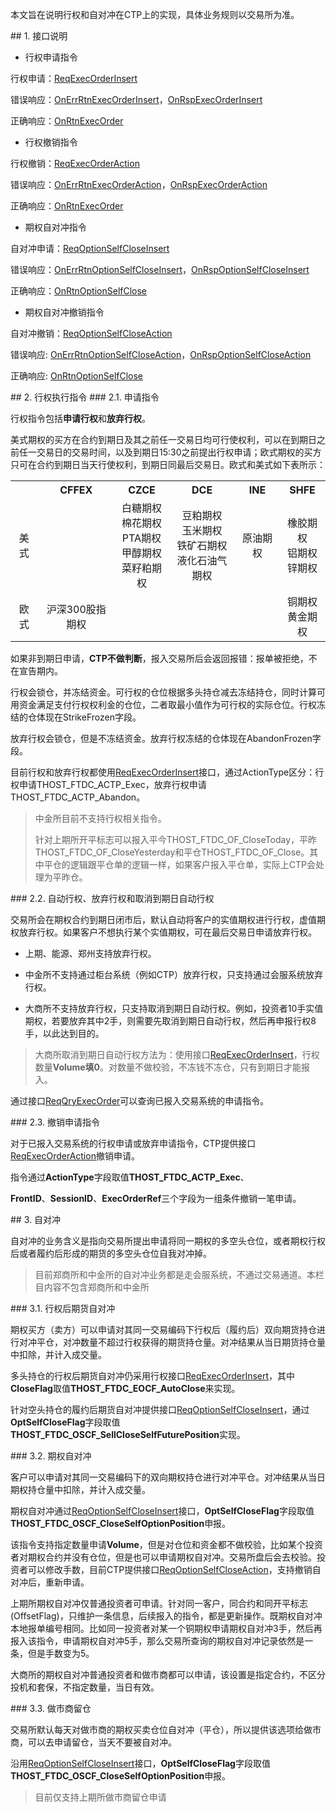 <p>本文旨在说明行权和自对冲在CTP上的实现，具体业务规则以交易所为准。</p>
<span class="anchor" id="e4f334ce-9be8-4418-ae5a-8f6ed0637277"></span>
## 1. 接口说明
<ul>
<li>行权申请指令</li>
</ul>
<p>行权申请：<a href="../../JYJK/CTHOSTFTDCTRADERSPI/REQEXECORDERINSERT/">ReqExecOrderInsert</a></p>
<p>错误响应：<a href="../../JYJK/CTHOSTFTDCTRADERAPI/ONERRRTNEXECORDERINSERT/">OnErrRtnExecOrderInsert</a>，<a href="../../JYJK/CTHOSTFTDCTRADERAPI/ONRSPEXECORDERINSERT/">OnRspExecOrderInsert</a></p>
<p>正确响应：<a href="../../JYJK/CTHOSTFTDCTRADERAPI/ONRTNEXECORDER/">OnRtnExecOrder</a></p>
<ul>
<li>行权撤销指令</li>
</ul>
<p>行权撤销：<a href="../../JYJK/CTHOSTFTDCTRADERSPI/REQEXECORDERACTION/">ReqExecOrderAction</a></p>
<p>错误响应：<a href="../../JYJK/CTHOSTFTDCTRADERAPI/ONERRRTNEXECORDERACTION/">OnErrRtnExecOrderAction</a>，<a href="../../JYJK/CTHOSTFTDCTRADERAPI/ONRSPEXECORDERACTION/">OnRspExecOrderAction</a></p>
<p>正确响应：<a href="../../JYJK/CTHOSTFTDCTRADERAPI/ONRTNEXECORDER/">OnRtnExecOrder</a></p>
<ul>
<li>期权自对冲指令</li>
</ul>
<p>自对冲申请：<a href="../../JYJK/CTHOSTFTDCTRADERSPI/REQOPTIONSELFCLOSEINSERT/">ReqOptionSelfCloseInsert</a></p>
<p>错误响应：<a href="../../JYJK/CTHOSTFTDCTRADERAPI/ONERRRTNOPTIONSELFCLOSEINSERT/">OnErrRtnOptionSelfCloseInsert</a>，<a href="../../JYJK/CTHOSTFTDCTRADERAPI/ONRSPOPTIONSELFCLOSEINSERT/">OnRspOptionSelfCloseInsert</a></p>
<p>正确响应：<a href="../../JYJK/CTHOSTFTDCTRADERAPI/ONRTNOPTIONSELFCLOSE/">OnRtnOptionSelfClose</a></p>
<ul>
<li>期权自对冲撤销指令</li>
</ul>
<p>自对冲撤销：<a href="../../JYJK/CTHOSTFTDCTRADERSPI/REQOPTIONSELFCLOSEACTION/">ReqOptionSelfCloseAction</a></p>
<p>错误响应: <a href="../../JYJK/CTHOSTFTDCTRADERAPI/ONERRRTNOPTIONSELFCLOSEACTION/">OnErrRtnOptionSelfCloseAction</a>，<a href="../../JYJK/CTHOSTFTDCTRADERAPI/ONRSPOPTIONSELFCLOSEACTION/">OnRspOptionSelfCloseAction</a></p>
<p>正确响应: <a href="../../JYJK/CTHOSTFTDCTRADERAPI/ONRTNOPTIONSELFCLOSE/">OnRtnOptionSelfClose</a></p>
<span class="anchor" id="55568548-9544-4b08-bac3-ef757ca6e600"></span>
## 2. 行权执行指令
<span class="anchor" id="db57c0db-60ae-4a98-9523-9926a4a0b1ba"></span>
### 2.1. 申请指令
<p>行权指令包括<strong>申请行权</strong>和<strong>放弃行权</strong>。</p>
<p>美式期权的买方在合约到期日及其之前任一交易日均可行使权利，可以在到期日之前任一交易日的交易时间，以及到期日15:30之前提出行权申请；欧式期权的买方只可在合约到期日当天行使权利，到期日同最后交易日。欧式和美式如下表所示：</p>
<table><tr><th style="TEXT-ALIGN: center;">　</th><th style="TEXT-ALIGN: center;">CFFEX</th><th style="TEXT-ALIGN: center;">CZCE</th><th style="TEXT-ALIGN: center;">DCE</th><th style="TEXT-ALIGN: center;">INE</th><th style="TEXT-ALIGN: center;">SHFE</th></tr><tr><td style="TEXT-ALIGN: center;">美式</td>
<td style="TEXT-ALIGN: center;">　</td>
<td style="TEXT-ALIGN: center;">白糖期权<br/>棉花期权<br/>PTA期权<br/>甲醇期权<br/>菜籽粕期权<br/></td>
<td style="TEXT-ALIGN: center;">豆粕期权<br/>玉米期权<br/>铁矿石期权<br/>液化石油气期权</td>
<td style="TEXT-ALIGN: center;">原油期权</td>
<td style="TEXT-ALIGN: center;">橡胶期权<br/>铝期权<br/>锌期权</td>
</tr>
<tr><td style="TEXT-ALIGN: center;">欧式</td>
<td style="TEXT-ALIGN: center;">沪深300股指期权</td>
<td style="TEXT-ALIGN: center;">　</td>
<td style="TEXT-ALIGN: center;">　</td>
<td style="TEXT-ALIGN: center;">　</td>
<td style="TEXT-ALIGN: center;">铜期权<br/>黄金期权</td>
</tr>
</table>
<p>如果非到期日申请，<strong>CTP不做判断</strong>，报入交易所后会返回报错：报单被拒绝，不在宣告期内。</p>
<p>行权会锁仓，并冻结资金。可行权的仓位根据多头持仓减去冻结持仓，同时计算可用资金满足支付行权权利金的仓位，二者取最小值作为可行权的实际仓位。行权冻结的仓体现在StrikeFrozen字段。</p>
<p>放弃行权会锁仓，但是不冻结资金。放弃行权冻结的仓体现在AbandonFrozen字段。</p>
<p>目前行权和放弃行权都使用<a href="../JYJK/CTHOSTFTDCTRADERAPI/REQEXECORDERINSERT/">ReqExecOrderInsert</a>接口，通过ActionType区分：行权申请THOST_FTDC_ACTP_Exec，放弃行权申请THOST_FTDC_ACTP_Abandon。</p>
<blockquote>
<p>中金所目前不支持行权相关指令。</p>
<p>针对上期所开平标志可以报入平今THOST_FTDC_OF_CloseToday，平昨THOST_FTDC_OF_CloseYesterday和平仓THOST_FTDC_OF_Close。其中平仓的逻辑跟平仓单的逻辑一样，如果客户报入平仓单，实际上CTP会处理为平昨仓。</p>
</blockquote>
<span class="anchor" id="bea113e8-425c-4c3d-bb9f-a6a2253a6c6b"></span>
### 2.2. 自动行权、放弃行权和取消到期日自动行权
<p>交易所会在期权合约到期日闭市后，默认自动将客户的实值期权进行行权，虚值期权放弃行权。如果客户不想执行某个实值期权，可在最后交易日申请放弃行权。</p>
<ul>
<li><p>上期、能源、郑州支持放弃行权。</p></li>
<li><p>中金所不支持通过柜台系统（例如CTP）放弃行权，只支持通过会服系统放弃行权。</p></li>
<li><p>大商所不支持放弃行权，只支持取消到期日自动行权。例如，投资者10手实值期权，若要放弃其中2手，则需要先取消到期日自动行权，然后再申报行权8手，以此达到目的。</p></li>
</ul>
<blockquote>
<p>大商所取消到期日自动行权方法为：使用接口<a href="../../JYJK/CTHOSTFTDCTRADERSPI/REQEXECORDERINSERT/">ReqExecOrderInsert</a>，行权数量<strong>Volume填0</strong>。对数量不做校验，不冻钱不冻仓，只有到期日才能报入。</p>
</blockquote>
<p>通过接口<a href="../JYJK/CTHOSTFTDCTRADERAPI/REQQRYEXECORDER/">ReqQryExecOrder</a>可以查询已报入交易系统的申请指令。</p>
<span class="anchor" id="8b9dc760-3b9f-42ff-b7d1-50a307e0b667"></span>
### 2.3. 撤销申请指令
<p>对于已报入交易系统的行权申请或放弃申请指令，CTP提供接口<a href="../JYJK/CTHOSTFTDCTRADERAPI/REQEXECORDERACTION/">ReqExecOrderAction</a>撤销申请。</p>
<p>指令通过<strong>ActionType</strong>字段取值<strong>THOST_FTDC_ACTP_Exec</strong>、</p>
<p><strong>FrontID</strong>、<strong>SessionID</strong>、<strong>ExecOrderRef</strong>三个字段为一组条件撤销一笔申请。</p>
<span class="anchor" id="a5d62cac-484c-43f4-a105-fffad90e7069"></span>
## 3. 自对冲
<p>自对冲的业务含义是指向交易所提出申请将同一期权的多空头仓位，或者期权行权后或者履约后形成的期货的多空头仓位自我对冲掉。</p>
<blockquote>
<p>目前郑商所和中金所的自对冲业务都是走会服系统，不通过交易通道。本栏目内容不包含郑商所和中金所</p>
</blockquote>
<span class="anchor" id="ce46de44-19cb-4230-845d-e59c26894417"></span>
### 3.1. 行权后期货自对冲
<p>期权买方（卖方）可以申请对其同一交易编码下行权后（履约后）双向期货持仓进行对冲平仓，对冲数量不超过行权获得的期货持仓量。对冲结果从当日期货持仓量中扣除，并计入成交量。</p>
<p>多头持仓的行权后期货自对冲仍采用行权接口<a href="../JYJK/CTHOSTFTDCTRADERAPI/REQEXECORDERINSERT/">ReqExecOrderInsert</a>，其中<strong>CloseFlag</strong>取值<strong>THOST_FTDC_EOCF_AutoClose</strong>来实现。</p>
<p>针对空头持仓的履约后期货自对冲提供接口<a href="../JYJK/CTHOSTFTDCTRADERAPI/REQOPTIONSELFCLOSEINSERT/">ReqOptionSelfCloseInsert</a>，通过<strong>OptSelfCloseFlag</strong>字段取值<strong>THOST_FTDC_OSCF_SellCloseSelfFuturePosition</strong>实现。</p>
<span class="anchor" id="e3d371f6-d66b-450c-8045-e96d16dbb458"></span>
### 3.2. 期权自对冲
<p>客户可以申请对其同一交易编码下的双向期权持仓进行对冲平仓。对冲结果从当日期权持仓量中扣除，并计入成交量。</p>
<p>期权自对冲通过<a href="../JYJK/CTHOSTFTDCTRADERAPI/REQOPTIONSELFCLOSEINSERT/">ReqOptionSelfCloseInsert</a>接口，<strong>OptSelfCloseFlag</strong>字段取值<strong>THOST_FTDC_OSCF_CloseSelfOptionPosition</strong>申报。</p>
<p>该指令支持指定数量申请<strong>Volume</strong>，但是对仓位和资金都不做校验，比如某个投资者对期权合约并没有仓位，但是也可以申请期权自对冲。交易所盘后会去校验。投资者可以修改手数，目前CTP提供接口<a href="../JYJK/CTHOSTFTDCTRADERAPI/REQOPTIONSELFCLOSEACTION/">ReqOptionSelfCloseAction</a>，支持撤销自对冲后，重新申请。</p>
<p>上期所期权自对冲仅普通投资者可申请。针对同一客户，同合约和同开平标志(OffsetFlag)，只维护一条信息，后续报入的指令，都是更新操作。既期权自对冲本地报单编号相同。比如同一投资者对某一个铜期权申请期权自对冲3手，然后再报入该指令，申请期权自对冲5手，那么交易所查询的期权自对冲记录依然是一条，但是手数变为5。</p>
<p>大商所的期权自对冲普通投资者和做市商都可以申请，该设置是指定合约，不区分投机和套保，不指定数量，当日有效。</p>
<span class="anchor" id="a30c0188-f39c-45f2-b984-cfeb75ad6ad4"></span>
### 3.3. 做市商留仓
<p>交易所默认每天对做市商的期权买卖仓位自对冲（平仓），所以提供该选项给做市商，可以去申请留仓，当天不要被自对冲。</p>
<p>沿用<a href="../JYJK/CTHOSTFTDCTRADERAPI/REQOPTIONSELFCLOSEINSERT/">ReqOptionSelfCloseInsert</a>接口，<strong>OptSelfCloseFlag</strong>字段取值<strong>THOST_FTDC_OSCF_CloseSelfOptionPosition</strong>申报。</p>
<blockquote>
<p>目前仅支持上期所做市商留仓申请</p>
</blockquote>
